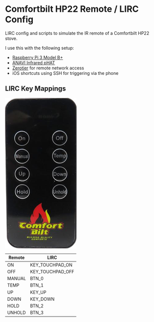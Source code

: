 # Comfortbilt HP22 Remote / LIRC Config
LIRC config and scripts to simulate the IR remote of a Comfortbilt HP22 stove.

I use this with the following setup:
- [Raspberry Pi 3 Model B+](https://www.raspberrypi.com/products/raspberry-pi-3-model-b-plus/)
- [ANAVI Infrared pHAT](https://anavi.technology/#products)
- [Zerotier](https://www.zerotier.com) for remote network access
- iOS shortcuts using SSH for triggering via the phone

## LIRC Key Mappings

![Remote](remote.png)


| Remote | LIRC             |
|--------|------------------|
| ON     | KEY_TOUCHPAD_ON  |
| OFF    | KEY_TOUCHPAD_OFF |
| MANUAL | BTN_0            |
| TEMP   | BTN_1            |
| UP     | KEY_UP           |
| DOWN   | KEY_DOWN         |
| HOLD   | BTN_2            |
| UNHOLD | BTN_3            |